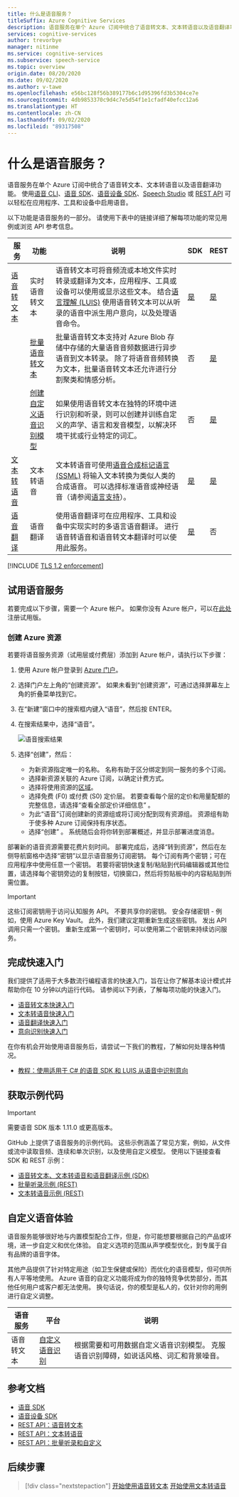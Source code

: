```yaml
---
title: 什么是语音服务？
titleSuffix: Azure Cognitive Services
description: 语音服务在单个 Azure 订阅中统合了语音转文本、文本转语音以及语音翻译功能。 使用语音 SDK、语音设备 SDK 或 REST API 在应用程序、工具和设备中添加语音。
services: cognitive-services
author: trevorbye
manager: nitinme
ms.service: cognitive-services
ms.subservice: speech-service
ms.topic: overview
origin.date: 08/20/2020
ms.date: 09/02/2020
ms.author: v-tawe
ms.openlocfilehash: e56bc128f56b389177b6c1d95396fd3b5304ce7e
ms.sourcegitcommit: 4db9853370c9d4c7e5d54f1e1cfadf40efcc12a6
ms.translationtype: HT
ms.contentlocale: zh-CN
ms.lasthandoff: 09/02/2020
ms.locfileid: "89317508"
---
```

# <a name="what-is-the-speech-service"></a>什么是语音服务？

语音服务在单个 Azure 订阅中统合了语音转文本、文本转语音以及语音翻译功能。 使用[语音 CLI](spx-overview.md)、[语音 SDK](speech-sdk-reference.md)、[语音设备 SDK](speech-devices-sdk-android-quickstart.md)、[Speech Studio](https://speech.azure.cn/) 或 [REST API](rest-apis.md) 可以轻松在应用程序、工具和设备中启用语音。

<!-- > [!IMPORTANT] -->
<!-- > The Speech service has replaced Bing Speech API and Translator Speech. See _How-to guides > Migration_ for migration instructions. -->

以下功能是语音服务的一部分。 请使用下表中的链接详细了解每项功能的常见用例或浏览 API 参考信息。

| 服务 | 功能 | 说明 | SDK | REST |
|---------|---------|-------------|-----|------|
| [语音转文本](speech-to-text.md) | 实时语音转文本 | 语音转文本可将音频流或本地文件实时转录或翻译为文本，应用程序、工具或设备可以使用或显示这些文本。 结合[语言理解 (LUIS)](https://docs.azure.cn/cognitive-services/luis/) 使用语音转文本可以从听录的语音中派生用户意向，以及处理语音命令。 | [是](https://docs.azure.cn/cognitive-services/speech-service/speech-sdk-reference) | [是](https://docs.azure.cn/cognitive-services/speech-service/rest-apis) |
| | [批量语音转文本](batch-transcription.md) | 批量语音转文本支持对 Azure Blob 存储中存储的大量语音音频数据进行异步语音到文本转录。 除了将语音音频转换为文本，批量语音转文本还允许进行分割聚类和情感分析。 | 否 | [是](https://chinaeast2.cris.azure.cn/swagger/ui/index) |
| | [创建自定义语音识别模型](#customize-your-speech-experience) | 如果使用语音转文本在独特的环境中进行识别和听录，则可以创建并训练自定义的声学、语言和发音模型，以解决环境干扰或行业特定的词汇。 | 否 | [是](https://chinaeast2.cris.azure.cn/swagger/ui/index) |
| [文本转语音](text-to-speech.md) | 文本转语音 | 文本转语音可使用[语音合成标记语言 (SSML)](speech-synthesis-markup.md) 将输入文本转换为类似人类的合成语音。 可以选择标准语音或神经语音（请参阅[语言支持](language-support.md)）。 | [是](https://docs.azure.cn/cognitive-services/speech-service/speech-sdk-reference) | [是](https://docs.azure.cn/cognitive-services/speech-service/rest-apis) |
| [语音翻译](speech-translation.md) | 语音翻译 | 使用语音翻译可在应用程序、工具和设备中实现实时的多语言语音翻译。 进行语音转语音和语音转文本翻译时可以使用此服务。 | [是](https://docs.azure.cn/cognitive-services/speech-service/speech-sdk-reference) | 否 |


[!INCLUDE [TLS 1.2 enforcement](../../../includes/cognitive-services-tls-announcement.md)]

## <a name="try-the-speech-service"></a>试用语音服务

若要完成以下步骤，需要一个 Azure 帐户。 如果你没有 Azure 帐户，可以在[此处](https://wd.azure.cn/pricing/1rmb-trial/)注册试用版。


### <a name="create-the-azure-resource"></a>创建 Azure 资源

若要将语音服务资源（试用层或付费层）添加到 Azure 帐户，请执行以下步骤：

1. 使用 Azure 帐户登录到 [Azure 门户](https://portal.azure.cn/)。

1. 选择门户左上角的“创建资源”。  如果未看到“创建资源”，可通过选择屏幕左上角的折叠菜单找到它。

1. 在“新建”窗口中的搜索框内键入“语音”，然后按 ENTER。 

1. 在搜索结果中，选择“语音”。 

   ![语音搜索结果](media/index/speech-search.png)

1. 选择“创建”，然后： 

   - 为新资源指定唯一的名称。 名称有助于区分绑定到同一服务的多个订阅。
   - 选择新资源关联的 Azure 订阅，以确定计费方式。
   - 选择将使用资源的[区域](regions.md)。
   - 选择免费 (F0) 或付费 (S0) 定价层。 若要查看每个层的定价和用量配额的完整信息，请选择“查看全部定价详细信息”  。
   - 为此“语音”订阅创建新的资源组或将订阅分配到现有资源组。 资源组有助于使多种 Azure 订阅保持有序状态。
   - 选择“创建”  。 系统随后会将你转到部署概述，并显示部署进度消息。

<!--
> [!NOTE]
> You can create an unlimited number of standard-tier subscriptions in one or multiple regions. However, you can create only one free-tier subscription. Model deployments on the free tier that remain unused for 7 days will be decommissioned automatically.
-->

部署新的语音资源需要花费片刻时间。 部署完成后，选择“转到资源”，然后在左侧导航窗格中选择“密钥”以显示语音服务订阅密钥。   每个订阅有两个密钥；可在应用程序中使用任意一个密钥。 若要将密钥快速复制/粘贴到代码编辑器或其他位置，请选择每个密钥旁边的复制按钮，切换窗口，然后将剪贴板中的内容粘贴到所需位置。

> [!IMPORTANT]
> 这些订阅密钥用于访问认知服务 API。 不要共享你的密钥。 安全存储密钥 - 例如，使用 Azure Key Vault。 此外，我们建议定期重新生成这些密钥。 发出 API 调用只需一个密钥。 重新生成第一个密钥时，可以使用第二个密钥来持续访问服务。

## <a name="complete-a-quickstart"></a>完成快速入门

我们提供了适用于大多数流行编程语言的快速入门，旨在让你了解基本设计模式并帮助你在 10 分钟以内运行代码。 请参阅以下列表，了解每项功能的快速入门。

* [语音转文本快速入门](speech-to-text-basics.md)
* [文本转语音快速入门](get-started-text-to-speech.md)
* [语音翻译快速入门](speech-translation-basics.md)
* [意向识别快速入门](quickstarts/intent-recognition.md)

<!-- * [Speaker recognition quickstart](speaker-recognition-basics.md) -->

在你有机会开始使用语音服务后，请尝试一下我们的教程，了解如何处理各种情况。

- [教程：使用适用于 C# 的语音 SDK 和 LUIS 从语音中识别意向](how-to-recognize-intents-from-speech-csharp.md)

<!-- - [Tutorial: Voice enable your bot with the Speech SDK, C#](tutorial-voice-enable-your-bot-speech-sdk.md) -->
<!-- - [Tutorial: Build a Flask app to translate text, analyze sentiment, and synthesize translated text to speech, REST](https://docs.microsoft.com/azure/cognitive-services/translator/tutorial-build-flask-app-translation-synthesis?toc=%2fazure%2fcognitive-services%2fspeech-service%2ftoc.json&bc=%2fazure%2fcognitive-services%2fspeech-service%2fbreadcrumb%2ftoc.json&toc=%2Fen-us%2Fazure%2Fcognitive-services%2Fspeech-service%2Ftoc.json&bc=%2Fen-us%2Fazure%2Fbread%2Ftoc.json) -->

## <a name="get-sample-code"></a>获取示例代码

> [!IMPORTANT]
> 需要语音 SDK 版本 1.11.0 或更高版本。

GitHub 上提供了语音服务的示例代码。 这些示例涵盖了常见方案，例如，从文件或流中读取音频、连续和单次识别，以及使用自定义模型。 使用以下链接查看 SDK 和 REST 示例：

- [语音转文本、文本转语音和语音翻译示例 (SDK)](https://github.com/Azure-Samples/cognitive-services-speech-sdk)
- [批量听录示例 (REST)](https://github.com/Azure-Samples/cognitive-services-speech-sdk/tree/master/samples/batch)
- [文本转语音示例 (REST)](https://github.com/Azure-Samples/Cognitive-Speech-TTS)

## <a name="customize-your-speech-experience"></a>自定义语音体验

语音服务能够很好地与内置模型配合工作，但是，你可能想要根据自己的产品或环境，进一步自定义和优化体验。 自定义选项的范围从声学模型优化，到专属于自有品牌的语音字体。

其他产品提供了针对特定用途（如卫生保健或保险）而优化的语音模型，但可供所有人平等地使用。 Azure 语音的自定义功能将成为你的独特竞争优势部分，而其他任何用户或客户都无法使用。 换句话说，你的模型是私人的，仅针对你的用例进行自定义调整。

| 语音服务 | 平台 | 说明 |
| -------------- | -------- | ----------- |
| 语音转文本 | [自定义语音识别](https://speech.azure.cn/customspeech) | 根据需要和可用数据自定义语音识别模型。 克服语音识别障碍，如说话风格、词汇和背景噪音。 |

## <a name="reference-docs"></a>参考文档

- [语音 SDK](speech-sdk-reference.md)
- [语音设备 SDK](speech-devices-sdk.md)
- [REST API：语音转文本](rest-speech-to-text.md)
- [REST API：文本转语音](rest-text-to-speech.md)
- [REST API：批量听录和自定义](https://chinaeast2.cris.azure.cn/swagger/ui/index)

## <a name="next-steps"></a>后续步骤

> [!div class="nextstepaction"]
> [开始使用语音转文本](speech-to-text-basics.md)
> [开始使用文本转语音](get-started-text-to-speech.md)
